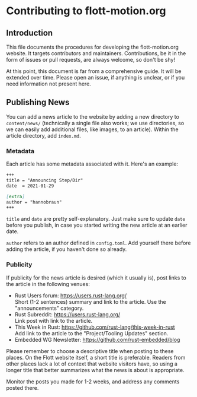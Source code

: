 # Contributing to flott-motion.org

## Introduction

This file documents the procedures for developing the flott-motion.org website. It targets contributors and maintainers. Contributions, be it in the form of issues or pull requests, are always welcome, so don't be shy!

At this point, this document is far from a comprehensive guide. It will be extended over time. Please open an issue, if anything is unclear, or if you need information not present here.


## Publishing News

You can add a news article to the website by adding a new directory to `content/news/` (technically a single file also works; we use directories, so we can easily add additional files, like images, to an article). Within the article directory, add `index.md`.

### Metadata

Each article has some metadata associated with it. Here's an example:

``` markdown
+++
title = "Announcing Step/Dir"
date  = 2021-01-29

[extra]
author = "hannobraun"
+++
```

`title` and `date` are pretty self-explanatory. Just make sure to update `date` before you publish, in case you started writing the new article at an earlier date.

`author` refers to an author defined in `config.toml`. Add yourself there before adding the article, if you haven't done so already.

### Publicity

If publicity for the news article is desired (which it usually is), post links to the article in the following venues:

- Rust Users forum: https://users.rust-lang.org/  
  Short (1-2 sentences) summary and link to the article. Use the "announcements" category.
- Rust Subreddit: https://users.rust-lang.org/  
  Link post with link to the article.
- This Week in Rust: https://github.com/rust-lang/this-week-in-rust  
  Add link to the article to the "Project/Tooling Updates" section.
- Embedded WG Newsletter: https://github.com/rust-embedded/blog

Please remember to choose a descriptive title when posting to these places. On the Flott website itself, a short title is preferable. Readers from other places lack a lot of context that website visitors have, so using a longer title that better summarizes what the news is about is appropriate.

Monitor the posts you made for 1-2 weeks, and address any comments posted there.
